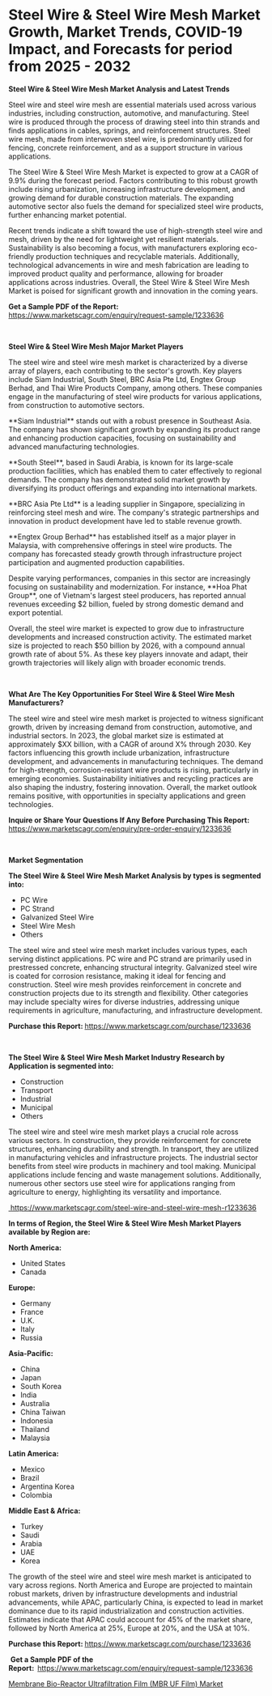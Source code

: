 <p><h1>Steel Wire & Steel Wire Mesh Market Growth, Market Trends, COVID-19 Impact, and Forecasts for period from 2025 - 2032</h1></p><p><strong>Steel Wire & Steel Wire Mesh Market Analysis and Latest Trends</strong></p>
<p><p>Steel wire and steel wire mesh are essential materials used across various industries, including construction, automotive, and manufacturing. Steel wire is produced through the process of drawing steel into thin strands and finds applications in cables, springs, and reinforcement structures. Steel wire mesh, made from interwoven steel wire, is predominantly utilized for fencing, concrete reinforcement, and as a support structure in various applications.</p><p>The Steel Wire & Steel Wire Mesh Market is expected to grow at a CAGR of 9.9% during the forecast period. Factors contributing to this robust growth include rising urbanization, increasing infrastructure development, and growing demand for durable construction materials. The expanding automotive sector also fuels the demand for specialized steel wire products, further enhancing market potential.</p><p>Recent trends indicate a shift toward the use of high-strength steel wire and mesh, driven by the need for lightweight yet resilient materials. Sustainability is also becoming a focus, with manufacturers exploring eco-friendly production techniques and recyclable materials. Additionally, technological advancements in wire and mesh fabrication are leading to improved product quality and performance, allowing for broader applications across industries. Overall, the Steel Wire & Steel Wire Mesh Market is poised for significant growth and innovation in the coming years.</p></p>
<p><strong>Get a Sample PDF of the Report:&nbsp;</strong> <a href="https://www.marketscagr.com/enquiry/request-sample/1233636?utm_campaign=1879&utm_medium=2&utm_source=Github&utm_content=ia&utm_term=02022025&utm_id=steel-wire-steel-wire-mesh">https://www.marketscagr.com/enquiry/request-sample/1233636</a></p>
<p>&nbsp;</p>
<p><strong>Steel Wire & Steel Wire Mesh Major Market Players</strong></p>
<p><p>The steel wire and steel wire mesh market is characterized by a diverse array of players, each contributing to the sector's growth. Key players include Siam Industrial, South Steel, BRC Asia Pte Ltd, Engtex Group Berhad, and Thai Wire Products Company, among others. These companies engage in the manufacturing of steel wire products for various applications, from construction to automotive sectors.</p><p>**Siam Industrial** stands out with a robust presence in Southeast Asia. The company has shown significant growth by expanding its product range and enhancing production capacities, focusing on sustainability and advanced manufacturing technologies.</p><p>**South Steel**, based in Saudi Arabia, is known for its large-scale production facilities, which has enabled them to cater effectively to regional demands. The company has demonstrated solid market growth by diversifying its product offerings and expanding into international markets.</p><p>**BRC Asia Pte Ltd** is a leading supplier in Singapore, specializing in reinforcing steel mesh and wire. The company's strategic partnerships and innovation in product development have led to stable revenue growth. </p><p>**Engtex Group Berhad** has established itself as a major player in Malaysia, with comprehensive offerings in steel wire products. The company has forecasted steady growth through infrastructure project participation and augmented production capabilities.</p><p>Despite varying performances, companies in this sector are increasingly focusing on sustainability and modernization. For instance, **Hoa Phat Group**, one of Vietnam's largest steel producers, has reported annual revenues exceeding $2 billion, fueled by strong domestic demand and export potential.</p><p>Overall, the steel wire market is expected to grow due to infrastructure developments and increased construction activity. The estimated market size is projected to reach $50 billion by 2026, with a compound annual growth rate of about 5%. As these key players innovate and adapt, their growth trajectories will likely align with broader economic trends.</p></p>
<p>&nbsp;</p>
<p><strong>What Are The Key Opportunities For Steel Wire & Steel Wire Mesh Manufacturers?</strong></p>
<p><p>The steel wire and steel wire mesh market is projected to witness significant growth, driven by increasing demand from construction, automotive, and industrial sectors. In 2023, the global market size is estimated at approximately $XX billion, with a CAGR of around X% through 2030. Key factors influencing this growth include urbanization, infrastructure development, and advancements in manufacturing techniques. The demand for high-strength, corrosion-resistant wire products is rising, particularly in emerging economies. Sustainability initiatives and recycling practices are also shaping the industry, fostering innovation. Overall, the market outlook remains positive, with opportunities in specialty applications and green technologies.</p></p>
<p><strong>Inquire or Share Your Questions If Any Before Purchasing This Report:</strong> <a href="https://www.marketscagr.com/enquiry/pre-order-enquiry/1233636?utm_campaign=1879&utm_medium=2&utm_source=Github&utm_content=ia&utm_term=02022025&utm_id=steel-wire-steel-wire-mesh">https://www.marketscagr.com/enquiry/pre-order-enquiry/1233636</a></p>
<p>&nbsp;</p>
<p><strong>Market Segmentation</strong></p>
<p><strong>The Steel Wire & Steel Wire Mesh Market Analysis by types is segmented into:</strong></p>
<p><ul><li>PC Wire</li><li>PC Strand</li><li>Galvanized Steel Wire</li><li>Steel Wire Mesh</li><li>Others</li></ul></p>
<p><p>The steel wire and steel wire mesh market includes various types, each serving distinct applications. PC wire and PC strand are primarily used in prestressed concrete, enhancing structural integrity. Galvanized steel wire is coated for corrosion resistance, making it ideal for fencing and construction. Steel wire mesh provides reinforcement in concrete and construction projects due to its strength and flexibility. Other categories may include specialty wires for diverse industries, addressing unique requirements in agriculture, manufacturing, and infrastructure development.</p></p>
<p><strong>Purchase this Report:&nbsp;</strong><a href="https://www.marketscagr.com/purchase/1233636?utm_campaign=1879&utm_medium=2&utm_source=Github&utm_content=ia&utm_term=02022025&utm_id=steel-wire-steel-wire-mesh">https://www.marketscagr.com/purchase/1233636</a></p>
<p>&nbsp;</p>
<p><strong>The Steel Wire & Steel Wire Mesh Market Industry Research by Application is segmented into:</strong></p>
<p><ul><li>Construction</li><li>Transport</li><li>Industrial</li><li>Municipal</li><li>Others</li></ul></p>
<p><p>The steel wire and steel wire mesh market plays a crucial role across various sectors. In construction, they provide reinforcement for concrete structures, enhancing durability and strength. In transport, they are utilized in manufacturing vehicles and infrastructure projects. The industrial sector benefits from steel wire products in machinery and tool making. Municipal applications include fencing and waste management solutions. Additionally, numerous other sectors use steel wire for applications ranging from agriculture to energy, highlighting its versatility and importance.</p></p>
<p><a href="https://www.marketscagr.com/steel-wire-and-steel-wire-mesh-r1233636?utm_campaign=1879&utm_medium=2&utm_source=Github&utm_content=ia&utm_term=02022025&utm_id=steel-wire-steel-wire-mesh">&nbsp;https://www.marketscagr.com/steel-wire-and-steel-wire-mesh-r1233636</a></p>
<p><strong>In terms of Region, the Steel Wire & Steel Wire Mesh Market Players available by Region are:</strong></p>
<p>
    <p> <strong> North America: </strong>
        <ul>
            <li>United States</li>
            <li>Canada</li>
        </ul>
        </p> 
    <p> <strong> Europe: </strong>
        <ul>
            <li>Germany</li>
            <li>France</li>
            <li>U.K.</li>
            <li>Italy</li>
            <li>Russia</li>
        </ul>
        </p> 
    <p> <strong> Asia-Pacific: </strong>
        <ul>
            <li>China</li>
            <li>Japan</li>
            <li>South Korea</li>
            <li>India</li>
            <li>Australia</li>
            <li>China Taiwan</li>
            <li>Indonesia</li>
            <li>Thailand</li>
            <li>Malaysia</li>
        </ul>
        </p> 
    <p> <strong> Latin America: </strong>
        <ul>
            <li>Mexico</li>
            <li>Brazil</li>
            <li>Argentina Korea</li>
            <li>Colombia</li>
        </ul>
        </p> 
    <p> <strong> Middle East & Africa: </strong>
        <ul>
            <li>Turkey</li>
            <li>Saudi</li>
            <li>Arabia</li>
            <li>UAE</li>
            <li>Korea</li>
        </ul>
    </p>
    </p>
<p><p>The growth of the steel wire and steel wire mesh market is anticipated to vary across regions. North America and Europe are projected to maintain robust markets, driven by infrastructure developments and industrial advancements, while APAC, particularly China, is expected to lead in market dominance due to its rapid industrialization and construction activities. Estimates indicate that APAC could account for 45% of the market share, followed by North America at 25%, Europe at 20%, and the USA at 10%.</p></p>
<p><strong>Purchase this Report: </strong><a href="https://www.marketscagr.com/purchase/1233636?utm_campaign=1879&utm_medium=2&utm_source=Github&utm_content=ia&utm_term=02022025&utm_id=steel-wire-steel-wire-mesh">https://www.marketscagr.com/purchase/1233636</a></p>
<p>&nbsp;<strong>Get a Sample PDF of the Report:&nbsp;&nbsp;</strong><a href="https://www.marketscagr.com/enquiry/request-sample/1233636?utm_campaign=1879&utm_medium=2&utm_source=Github&utm_content=ia&utm_term=02022025&utm_id=steel-wire-steel-wire-mesh">https://www.marketscagr.com/enquiry/request-sample/1233636</a></p>
<p><strong></strong></p>
<p><p><a href="https://github.com/rahu1506/Market-Research-Report-List-6/blob/main/membrane-bio-reactor-ultrafiltration-film-mbr-uf-film-market.md?utm_campaign=1879&utm_medium=2&utm_source=Github&utm_content=ia&utm_term=02022025&utm_id=steel-wire-steel-wire-mesh">Membrane Bio-Reactor Ultrafiltration Film (MBR UF Film) Market</a></p></p>